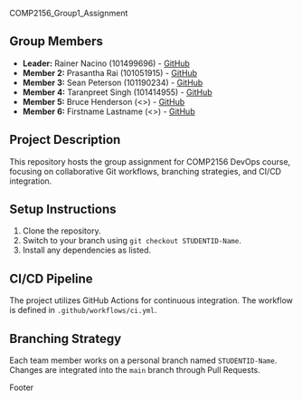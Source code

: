  COMP2156_Group1_Assignment 

## Group Members 
- **Leader:** Rainer Nacino (101499696) - [GitHub](https://github.com/rcin0) 
- **Member 2:** Prasantha Rai (101051915) - [GitHub](https://github.com/Prasantha-Rai) 
- **Member 3:** Sean Peterson (101190234) - [GitHub](https://github.com/iambot104) 
- **Member 4:** Taranpreet Singh (101414955) - [GitHub](https://github.com/Taran0-0) 
- **Member 5:** Bruce Henderson (<>) - [GitHub](https://github.com/Bruce-Henderson) 
- **Member 6:** Firstname Lastname (<>) - [GitHub](https://github.com/<>) 


## Project Description 
This repository hosts the group assignment for COMP2156 DevOps course, focusing on 
collaborative Git workflows, branching strategies, and CI/CD integration. 

## Setup Instructions 
1. Clone the repository. 
2. Switch to your branch using `git checkout STUDENTID-Name`. 
3. Install any dependencies as listed. 

## CI/CD Pipeline 
The project utilizes GitHub Actions for continuous integration. The workflow is defined 
in `.github/workflows/ci.yml`. 

## Branching Strategy 
Each team member works on a personal branch named `STUDENTID-Name`. Changes are integrated into the `main` 
branch through Pull Requests.


Footer
